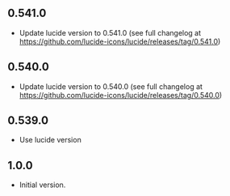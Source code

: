 ## 0.541.0

- Update lucide version to 0.541.0 (see full changelog at https://github.com/lucide-icons/lucide/releases/tag/0.541.0)

## 0.540.0

- Update lucide version to 0.540.0 (see full changelog at https://github.com/lucide-icons/lucide/releases/tag/0.540.0)

## 0.539.0

- Use lucide version

## 1.0.0

- Initial version.
